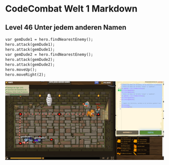 # CodeCombat Welt 1 Markdown
## Level 46 Unter jedem anderen Namen
```
var gemDude1 = hero.findNearestEnemy();
hero.attack(gemDude1);
hero.attack(gemDude1);
var gemDude2 = hero.findNearestEnemy();
hero.attack(gemDude2);
hero.attack(gemDude2);
hero.moveUp();
hero.moveRight(2);
```
![Alt text](image-49.png)